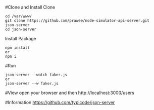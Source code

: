 #Clone and Install
Clone
```
cd /var/www/
git clone https://github.com/prawee/node-simulator-api-server.git json-server
cd json-server
```
Install Package
```
npm install
or 
npm i 
```

#Run
```
json-server --watch faker.js 
or 
json-server --w faker.js
```

#View
open your browser and then 
http://localhost:3000/users

#Information
https://github.com/typicode/json-server

